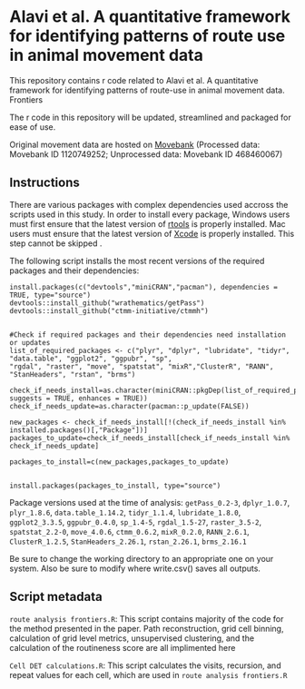 # Alavi et al. A quantitative framework for identifying patterns of route use in animal movement data
This repository contains r code related to Alavi et al. A quantitative framework for identifying patterns of route-use in animal movement data. Frontiers

The r code in this repository will be updated, streamlined and packaged for ease of use.

 Original movement data are hosted on [Movebank](https://www.movebank.org/) (Processed data: Movebank ID 1120749252; Unprocessed data: Movebank ID 468460067)
 
 ## Instructions
There are various packages with complex dependencies used accross the scripts used in this study. In order to install every package, Windows users must first ensure that the latest version of [rtools](https://cran.r-project.org/bin/windows/Rtools/) is properly installed. Mac users must ensure that the latest version of [Xcode](https://developer.apple.com/xcode/) is properly installed.  This step cannot be skipped .

The following script installs the most recent versions of the required packages and their dependencies:

```
install.packages(c("devtools","miniCRAN","pacman"), dependencies = TRUE, type="source") 
devtools::install_github("wrathematics/getPass")
devtools::install_github("ctmm-initiative/ctmmh")


#Check if required packages and their dependencies need installation or updates
list_of_required_packages <- c("plyr", "dplyr", "lubridate", "tidyr", "data.table", "ggplot2", "ggpubr", "sp", 
"rgdal", "raster", "move", "spatstat", "mixR","ClusterR", "RANN", "StanHeaders", "rstan", "brms")

check_if_needs_install=as.character(miniCRAN::pkgDep(list_of_required_packages, suggests = TRUE, enhances = TRUE))
check_if_needs_update=as.character(pacman::p_update(FALSE))

new_packages <- check_if_needs_install[!(check_if_needs_install %in% installed.packages()[,"Package"])]
packages_to_update=check_if_needs_install[check_if_needs_install %in% check_if_needs_update]

packages_to_install=c(new_packages,packages_to_update)


install.packages(packages_to_install, type="source")
```
Package versions used at the time of analysis:
```getPass_0.2-3```, ```dplyr_1.0.7```, ```plyr_1.8.6```, ```data.table_1.14.2```, ```tidyr_1.1.4```, ```lubridate_1.8.0```, ```ggplot2_3.3.5```, ```ggpubr_0.4.0```, ```sp_1.4-5```, ```rgdal_1.5-27```, ```raster_3.5-2```, ```spatstat_2.2-0```, ```move_4.0.6```, ```ctmm_0.6.2```, ```mixR_0.2.0```, ```RANN_2.6.1```, ```ClusterR_1.2.5```, ```StanHeaders_2.26.1```, ```rstan_2.26.1```, ```brms_2.16.1```                               
            
Be sure to change the working directory to an appropriate one on your system. Also be sure to modify where write.csv() saves all outputs. 

## Script metadata

```route analysis frontiers.R```: This script contains majority of the code for the method presented in the paper. Path reconstruction, grid cell binning, calculation of grid level metrics, unsupervised clustering, and the calculation of the routineness score are all implimented here

```Cell DET calculations.R```: This script calculates the visits, recursion, and repeat values for each cell, which are used in ```route analysis frontiers.R```

